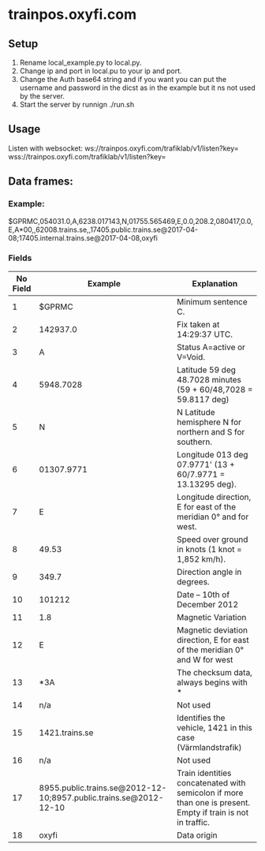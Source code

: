 # trainpos.oxyfi.com

## Setup
1. Rename local_example.py to local.py.
2. Change ip and port in local.pu to your ip and port.
3. Change the Auth base64 string and if you want you can put the username and password in the dicst as in the 
   example but it ns not used by the server.
4. Start the server by runnign ./run.sh

## Usage
Listen with websocket:
ws://trainpos.oxyfi.com/trafiklab/v1/listen?key=<your key>
wss://trainpos.oxyfi.com/trafiklab/v1/listen?key=<your key>

## Data frames:

### Example:
$GPRMC,054031.0,A,6238.017143,N,01755.565469,E,0.0,208.2,080417,0.0,E,A*00,,62008.trains.se,,17405.public.trains.se@2017-04-08;17405.internal.trains.se@2017-04-08,oxyfi

### Fields 

|No Field|Example|Explanation|
|------|---|---|
| 1  |$GPRMC|Minimum sentence	C.| 
| 2  |142937.0|Fix taken at 14:29:37 UTC.|   
| 3  |A|Status A=active or V=Void.|   
| 4  |5948.7028|Latitude 59 deg 48.7028 minutes (59 + 60/48,7028 = 59.8117 deg)|   
| 5  |N|N Latitude hemisphere	N for northern and S for southern.|   
| 6  |01307.9771|Longitude 013 deg 07.9771' (13 + 60/7.9771 = 13.13295 deg).|  
| 7  |E|Longitude direction, E for east of the meridian 0° and for west.|   
| 8  |49.53| Speed over ground in	 knots (1 knot =  1,852 km/h).|   
| 9  |349.7|Direction angle in degrees.|   
| 10 |101212|Date – 10th of December 2012|   
| 11 |1.8|Magnetic Variation|   
| 12 |E| Magnetic deviation direction, E for east of the meridian 0° and W for west|   
| 13 |*3A| The checksum data, always begins with *|   
| 14 |n/a|Not used|   
| 15 |1421.trains.se|Identifies the vehicle, 1421 in this case (Värmlandstrafik)|   
| 16 |n/a|Not used|   
| 17 |8955.public.trains.se@2012-12-10;8957.public.trains.se@2012-12-10|Train identities concatenated with semicolon if more than one is present. Empty if train is not in traffic.|   
| 18 |oxyfi|Data origin|  
